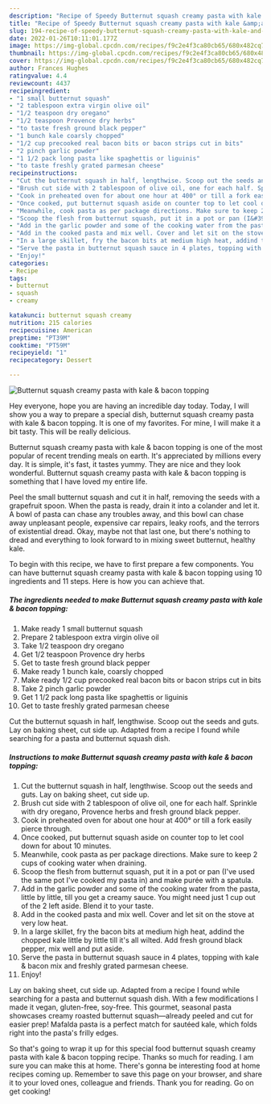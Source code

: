 ```yaml
---
description: "Recipe of Speedy Butternut squash creamy pasta with kale &amp;amp; bacon topping"
title: "Recipe of Speedy Butternut squash creamy pasta with kale &amp;amp; bacon topping"
slug: 194-recipe-of-speedy-butternut-squash-creamy-pasta-with-kale-and-amp-bacon-topping
date: 2022-01-26T10:11:01.177Z
image: https://img-global.cpcdn.com/recipes/f9c2e4f3ca80cb65/680x482cq70/butternut-squash-creamy-pasta-with-kale-bacon-topping-recipe-main-photo.jpg
thumbnail: https://img-global.cpcdn.com/recipes/f9c2e4f3ca80cb65/680x482cq70/butternut-squash-creamy-pasta-with-kale-bacon-topping-recipe-main-photo.jpg
cover: https://img-global.cpcdn.com/recipes/f9c2e4f3ca80cb65/680x482cq70/butternut-squash-creamy-pasta-with-kale-bacon-topping-recipe-main-photo.jpg
author: Frances Hughes
ratingvalue: 4.4
reviewcount: 4437
recipeingredient:
- "1 small butternut squash"
- "2 tablespoon extra virgin olive oil"
- "1/2 teaspoon dry oregano"
- "1/2 teaspoon Provence dry herbs"
- "to taste fresh ground black pepper"
- "1 bunch kale coarsly chopped"
- "1/2 cup precooked real bacon bits or bacon strips cut in bits"
- "2 pinch garlic powder"
- "1 1/2 pack long pasta like spaghettis or liguinis"
- "to taste freshly grated parmesan cheese"
recipeinstructions:
- "Cut the butternut squash in half, lengthwise. Scoop out the seeds and guts. Lay on baking sheet, cut side up."
- "Brush cut side with 2 tablespoon of olive oil, one for each half. Sprinkle with dry oregano, Provence herbs and fresh ground black pepper."
- "Cook in preheated oven for about one hour at 400° or till a fork easily pierce through."
- "Once cooked, put butternut squash aside on counter top to let cool down for about 10 minutes."
- "Meanwhile, cook pasta as per package directions. Make sure to keep 2 cups of cooking water when draining."
- "Scoop the flesh from butternut squash, put it in a pot or pan (I&#39;ve used the same pot I&#39;ve cooked my pasta in) and make purée with a spatula."
- "Add in the garlic powder and some of the cooking water from the pasta, little by little, till you get a creamy sauce. You might need just 1 cup out of the 2 left aside. Blend it to your taste."
- "Add in the cooked pasta and mix well. Cover and let sit on the stove at very low heat."
- "In a large skillet, fry the bacon bits at medium high heat, addind the chopped kale little by little till it&#39;s all wilted. Add fresh ground black pepper, mix well and put aside."
- "Serve the pasta in butternut squash sauce in 4 plates, topping with kale &amp; bacon mix and freshly grated parmesan cheese."
- "Enjoy!"
categories:
- Recipe
tags:
- butternut
- squash
- creamy

katakunci: butternut squash creamy 
nutrition: 215 calories
recipecuisine: American
preptime: "PT39M"
cooktime: "PT59M"
recipeyield: "1"
recipecategory: Dessert

---
```



![Butternut squash creamy pasta with kale &amp; bacon topping](https://img-global.cpcdn.com/recipes/f9c2e4f3ca80cb65/680x482cq70/butternut-squash-creamy-pasta-with-kale-bacon-topping-recipe-main-photo.jpg)

Hey everyone, hope you are having an incredible day today. Today, I will show you a way to prepare a special dish, butternut squash creamy pasta with kale &amp; bacon topping. It is one of my favorites. For mine, I will make it a bit tasty. This will be really delicious.

Butternut squash creamy pasta with kale &amp; bacon topping is one of the most popular of recent trending meals on earth. It's appreciated by millions every day. It is simple, it's fast, it tastes yummy. They are nice and they look wonderful. Butternut squash creamy pasta with kale &amp; bacon topping is something that I have loved my entire life.

Peel the small butternut squash and cut it in half, removing the seeds with a grapefruit spoon. When the pasta is ready, drain it into a colander and let it. A bowl of pasta can chase any troubles away, and this bowl can chase away unpleasant people, expensive car repairs, leaky roofs, and the terrors of existential dread. Okay, maybe not that last one, but there&#39;s nothing to dread and everything to look forward to in mixing sweet butternut, healthy kale.


To begin with this recipe, we have to first prepare a few components. You can have butternut squash creamy pasta with kale &amp; bacon topping using 10 ingredients and 11 steps. Here is how you can achieve that.

<!--inarticleads1-->

##### The ingredients needed to make Butternut squash creamy pasta with kale &amp; bacon topping:

1. Make ready 1 small butternut squash
1. Prepare 2 tablespoon extra virgin olive oil
1. Take 1/2 teaspoon dry oregano
1. Get 1/2 teaspoon Provence dry herbs
1. Get to taste fresh ground black pepper
1. Make ready 1 bunch kale, coarsly chopped
1. Make ready 1/2 cup precooked real bacon bits or bacon strips cut in bits
1. Take 2 pinch garlic powder
1. Get 1 1/2 pack long pasta like spaghettis or liguinis
1. Get to taste freshly grated parmesan cheese


Cut the butternut squash in half, lengthwise. Scoop out the seeds and guts. Lay on baking sheet, cut side up. Adapted from a recipe I found while searching for a pasta and butternut squash dish. 

<!--inarticleads2-->

##### Instructions to make Butternut squash creamy pasta with kale &amp; bacon topping:

1. Cut the butternut squash in half, lengthwise. Scoop out the seeds and guts. Lay on baking sheet, cut side up.
1. Brush cut side with 2 tablespoon of olive oil, one for each half. Sprinkle with dry oregano, Provence herbs and fresh ground black pepper.
1. Cook in preheated oven for about one hour at 400° or till a fork easily pierce through.
1. Once cooked, put butternut squash aside on counter top to let cool down for about 10 minutes.
1. Meanwhile, cook pasta as per package directions. Make sure to keep 2 cups of cooking water when draining.
1. Scoop the flesh from butternut squash, put it in a pot or pan (I&#39;ve used the same pot I&#39;ve cooked my pasta in) and make purée with a spatula.
1. Add in the garlic powder and some of the cooking water from the pasta, little by little, till you get a creamy sauce. You might need just 1 cup out of the 2 left aside. Blend it to your taste.
1. Add in the cooked pasta and mix well. Cover and let sit on the stove at very low heat.
1. In a large skillet, fry the bacon bits at medium high heat, addind the chopped kale little by little till it&#39;s all wilted. Add fresh ground black pepper, mix well and put aside.
1. Serve the pasta in butternut squash sauce in 4 plates, topping with kale &amp; bacon mix and freshly grated parmesan cheese.
1. Enjoy!


Lay on baking sheet, cut side up. Adapted from a recipe I found while searching for a pasta and butternut squash dish. With a few modifications I made it vegan, gluten-free, soy-free. This gourmet, seasonal pasta showcases creamy roasted butternut squash—already peeled and cut for easier prep! Mafalda pasta is a perfect match for sautéed kale, which folds right into the pasta&#39;s frilly edges. 

So that's going to wrap it up for this special food butternut squash creamy pasta with kale &amp; bacon topping recipe. Thanks so much for reading. I am sure you can make this at home. There's gonna be interesting food at home recipes coming up. Remember to save this page on your browser, and share it to your loved ones, colleague and friends. Thank you for reading. Go on get cooking!
